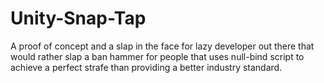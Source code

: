 # Unity-Snap-Tap
A proof of concept and a slap in the face for lazy developer out there that would rather slap a ban hammer for people that uses null-bind script to achieve a perfect strafe than providing a better industry standard.
